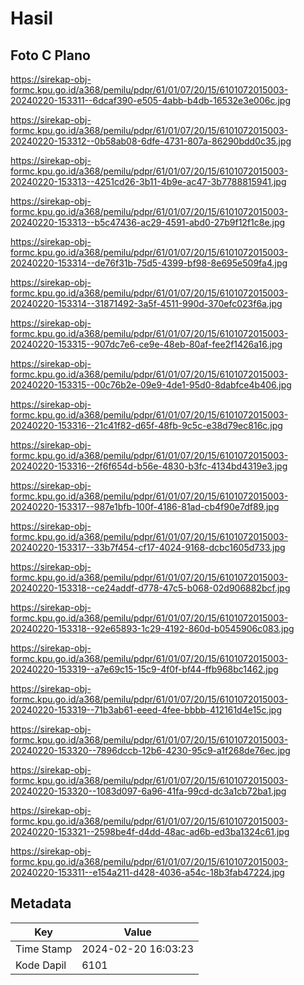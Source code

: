 # Hasil

## Foto C Plano

https://sirekap-obj-formc.kpu.go.id/a368/pemilu/pdpr/61/01/07/20/15/6101072015003-20240220-153311--6dcaf390-e505-4abb-b4db-16532e3e006c.jpg

https://sirekap-obj-formc.kpu.go.id/a368/pemilu/pdpr/61/01/07/20/15/6101072015003-20240220-153312--0b58ab08-6dfe-4731-807a-86290bdd0c35.jpg

https://sirekap-obj-formc.kpu.go.id/a368/pemilu/pdpr/61/01/07/20/15/6101072015003-20240220-153313--4251cd26-3b11-4b9e-ac47-3b7788815941.jpg

https://sirekap-obj-formc.kpu.go.id/a368/pemilu/pdpr/61/01/07/20/15/6101072015003-20240220-153313--b5c47436-ac29-4591-abd0-27b9f12f1c8e.jpg

https://sirekap-obj-formc.kpu.go.id/a368/pemilu/pdpr/61/01/07/20/15/6101072015003-20240220-153314--de76f31b-75d5-4399-bf98-8e695e509fa4.jpg

https://sirekap-obj-formc.kpu.go.id/a368/pemilu/pdpr/61/01/07/20/15/6101072015003-20240220-153314--31871492-3a5f-4511-990d-370efc023f6a.jpg

https://sirekap-obj-formc.kpu.go.id/a368/pemilu/pdpr/61/01/07/20/15/6101072015003-20240220-153315--907dc7e6-ce9e-48eb-80af-fee2f1426a16.jpg

https://sirekap-obj-formc.kpu.go.id/a368/pemilu/pdpr/61/01/07/20/15/6101072015003-20240220-153315--00c76b2e-09e9-4de1-95d0-8dabfce4b406.jpg

https://sirekap-obj-formc.kpu.go.id/a368/pemilu/pdpr/61/01/07/20/15/6101072015003-20240220-153316--21c41f82-d65f-48fb-9c5c-e38d79ec816c.jpg

https://sirekap-obj-formc.kpu.go.id/a368/pemilu/pdpr/61/01/07/20/15/6101072015003-20240220-153316--2f6f654d-b56e-4830-b3fc-4134bd4319e3.jpg

https://sirekap-obj-formc.kpu.go.id/a368/pemilu/pdpr/61/01/07/20/15/6101072015003-20240220-153317--987e1bfb-100f-4186-81ad-cb4f90e7df89.jpg

https://sirekap-obj-formc.kpu.go.id/a368/pemilu/pdpr/61/01/07/20/15/6101072015003-20240220-153317--33b7f454-cf17-4024-9168-dcbc1605d733.jpg

https://sirekap-obj-formc.kpu.go.id/a368/pemilu/pdpr/61/01/07/20/15/6101072015003-20240220-153318--ce24addf-d778-47c5-b068-02d906882bcf.jpg

https://sirekap-obj-formc.kpu.go.id/a368/pemilu/pdpr/61/01/07/20/15/6101072015003-20240220-153318--92e65893-1c29-4192-860d-b0545906c083.jpg

https://sirekap-obj-formc.kpu.go.id/a368/pemilu/pdpr/61/01/07/20/15/6101072015003-20240220-153319--a7e69c15-15c9-4f0f-bf44-ffb968bc1462.jpg

https://sirekap-obj-formc.kpu.go.id/a368/pemilu/pdpr/61/01/07/20/15/6101072015003-20240220-153319--71b3ab61-eeed-4fee-bbbb-412161d4e15c.jpg

https://sirekap-obj-formc.kpu.go.id/a368/pemilu/pdpr/61/01/07/20/15/6101072015003-20240220-153320--7896dccb-12b6-4230-95c9-a1f268de76ec.jpg

https://sirekap-obj-formc.kpu.go.id/a368/pemilu/pdpr/61/01/07/20/15/6101072015003-20240220-153320--1083d097-6a96-41fa-99cd-dc3a1cb72ba1.jpg

https://sirekap-obj-formc.kpu.go.id/a368/pemilu/pdpr/61/01/07/20/15/6101072015003-20240220-153321--2598be4f-d4dd-48ac-ad6b-ed3ba1324c61.jpg

https://sirekap-obj-formc.kpu.go.id/a368/pemilu/pdpr/61/01/07/20/15/6101072015003-20240220-153311--e154a211-d428-4036-a54c-18b3fab47224.jpg


## Metadata

| Key        | Value               |
| ---------- | ------------------- |
| Time Stamp | 2024-02-20 16:03:23 |
| Kode Dapil | 6101                |



